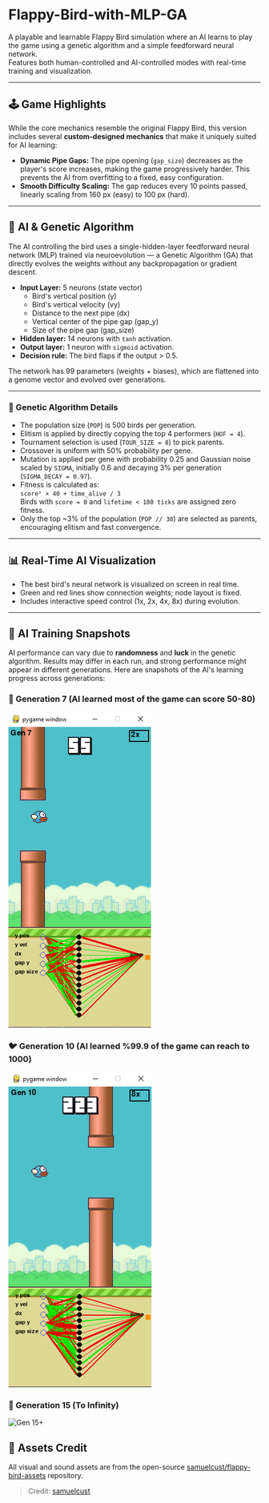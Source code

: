 # Flappy-Bird-with-MLP-GA

A playable and learnable Flappy Bird simulation where an AI learns to play the game using a genetic algorithm and a simple feedforward neural network.  
Features both human-controlled and AI-controlled modes with real-time training and visualization.

---

## 🕹️ Game Highlights

While the core mechanics resemble the original Flappy Bird, this version includes several **custom-designed mechanics** that make it uniquely suited for AI learning:

- **Dynamic Pipe Gaps:** The pipe opening (`gap_size`) decreases as the player's score increases, making the game progressively harder. This prevents the AI from overfitting to a fixed, easy configuration.
- **Smooth Difficulty Scaling:** The gap reduces every 10 points passed, linearly scaling from 160 px (easy) to 100 px (hard).

---

## 🤖 AI & Genetic Algorithm

The AI controlling the bird uses a single-hidden-layer feedforward neural network (MLP) trained via neuroevolution — a Genetic Algorithm (GA) that directly evolves the weights without any backpropagation or gradient descent.

- **Input Layer:** 5 neurons (state vector)
  - Bird's vertical position (y)
  - Bird's vertical velocity (vy)
  - Distance to the next pipe (dx)
  - Vertical center of the pipe gap (gap_y)
  - Size of the pipe gap (gap_size)
- **Hidden layer:** 14 neurons with `tanh` activation.
- **Output layer:** 1 neuron with `sigmoid` activation.
- **Decision rule:** The bird flaps if the output > 0.5.

The network has 99 parameters (weights + biases), which are flattened into a genome vector and evolved over generations.

---

### 🧬 Genetic Algorithm Details

- The population size (`POP`) is 500 birds per generation.
- Elitism is applied by directly copying the top 4 performers (`HOF = 4`).
- Tournament selection is used (`TOUR_SIZE = 8`) to pick parents.
- Crossover is uniform with 50% probability per gene.
- Mutation is applied per gene with probability 0.25 and Gaussian noise scaled by `SIGMA`, initially 0.6 and decaying 3% per generation (`SIGMA_DECAY = 0.97`).
- Fitness is calculated as:  
  `score² × 40 + time_alive / 3`  
  Birds with `score = 0` and `lifetime < 180 ticks` are assigned zero fitness.
- Only the top ~3% of the population (`POP // 30`) are selected as parents, encouraging elitism and fast convergence.

---

## 📊 Real-Time AI Visualization

- The best bird's neural network is visualized on screen in real time.
- Green and red lines show connection weights; node layout is fixed.
- Includes interactive speed control (1x, 2x, 4x, 8x) during evolution.

---

## 📸 AI Training Snapshots

AI performance can vary due to **randomness** and **luck** in the genetic algorithm. Results may differ in each run, and strong performance might appear in different generations.
Here are snapshots of the AI's learning progress across generations:

### 🐥 Generation 7 (AI learned most of the game can score 50-80)
![Gen 7](screenshots/gen7.PNG)

### 🐦 Generation 10 (AI learned %99.9 of the game can reach to 1000)
![Gen 10](screenshots/gen10.PNG)

### 🦅 Generation 15 (To Infinity)
![Gen 15+](screenshots/better_ai.PNG)



## 📁 Assets Credit

All visual and sound assets are from the open-source [samuelcust/flappy-bird-assets](https://github.com/samuelcust/flappy-bird-assets) repository.

> Credit: [samuelcust](https://github.com/samuelcust)
